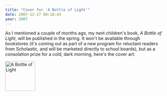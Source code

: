 ```yaml
---
title: "Cover for 'A Bottle of Light'"
date: 2007-12-27 08:18:43
year: 2007
---
```

As I mentioned a couple of months ago, my next children's book, <em>A Bottle of Light</em>, will be published in the spring.  It won't be available through bookstores (it's coming out as part of a new program for reluctant readers from Scholastic, and will be marketed directly to school boards), but as a consolation prize for a cold, dark morning, here's the cover art:

<img height="96" alt="A Bottle of Light" src="{{'/files/2007/12/bottle-light.jpg' | relative_url}}" class="centered">
